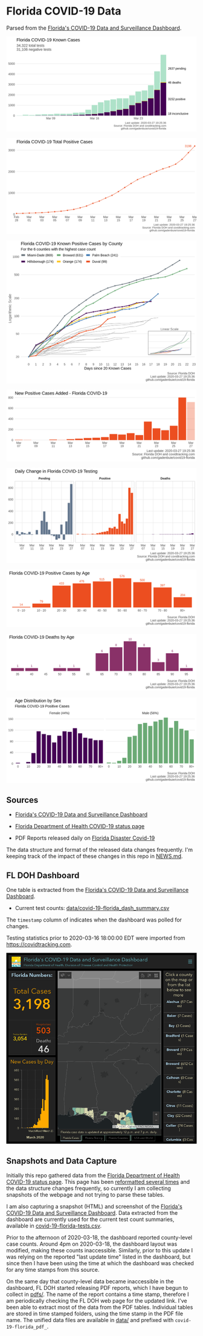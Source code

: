 # Florida COVID-19 Data

Parsed from the [Florida's COVID-19 Data and Surveillance Dashboard][dashboard].

![](plots/covid-19-florida-testing.png)

![](plots/covid-19-florida-total-positive.png)

![](plots/covid-19-florida-county-top-6.png)

![](plots/covid-19-florida-change-new-cases.png)

![](plots/covid-19-florida-daily-test-changes.png)

![](plots/covid-19-florida-age.png)

![](plots/covid-19-florida-age-deaths.png)

![](plots/covid-19-florida-age-sex.png)

## Sources

- [Florida's COVID-19 Data and Surveillance Dashboard][dashboard]

- [Florida Department of Health COVID-19 status page][main-page]

- PDF Reports released daily on [Florida Disaster Covid-19][fl-disaster]

The data structure and format of the released data changes frequently.
I'm keeping track of the impact of these changes in this repo in [NEWS.md](NEWS.md).

## FL DOH Dashboard

One table is extracted from the [Florida's COVID-19 Data and Surveillance Dashboard][dashboard].

- Current test counts: [data/covid-19-florida_dash_summary.csv](data/covid-19-florida_dash_summary.csv)

The `timestamp` column of indicates when the dashboard was polled for changes.

Testing statistics prior to 2020-03-16 18:00:00 EDT were imported from <https://covidtracking.com>.

![](screenshots/fodh_maps_arcgis_com__apps__opsdashboard.png)

## Snapshots and Data Capture

Initially this repo gathered data from the [Florida Department of Health COVID-19 status page][main-page].
This page has been [reformatted several times](screenshots/floridahealth_gov__diseases-and-conditions__COVID-19.png) and the data structure changes frequently,
so currently I am collecting snapshots of the webpage and not trying to parse these tables.

I am also capturing a snapshot (HTML) and screenshot of the [Florida's COVID-19 Data and Surveillance Dashboard][dashboard].
Data extracted from the dashboard are currently used for the current test count summaries, available in [covid-19-florida-tests.csv](covid-19-florida-tests.csv).

Prior to the afternoon of 2020-03-18, the dashboard reported county-level case counts.
Around 4pm on 2020-03-18, the dashboard layout was modified, making these counts inaccessible.
Similarly, prior to this update I was relying on the reported "last update time" listed in the dashboard,
but since then I have been using the time at which the dashboard was checked for any time stamps from this source.

On the same day that county-level data became inaccessible in the dashboard, 
FL DOH started releasing PDF reports,
which I have begun to collect in [pdfs/](pdfs/).
The name of the report contains a time stamp, 
therefore I am periodically checking the FL DOH web page for the updated link.
I've been able to extract most of the data from the PDF tables.
Individual tables are stored in time stamped folders, 
using the time stamp in the PDF file name.
The unified data files are available in [data/](data/)
and prefixed with `covid-19-florida_pdf_`.

[main-page]: http://www.floridahealth.gov/diseases-and-conditions/COVID-19/
[dashboard]: https://fdoh.maps.arcgis.com/apps/opsdashboard/index.html#/8d0de33f260d444c852a615dc7837c86
[fl-disaster]: http://www.floridahealth.gov/diseases-and-conditions/COVID-19/
